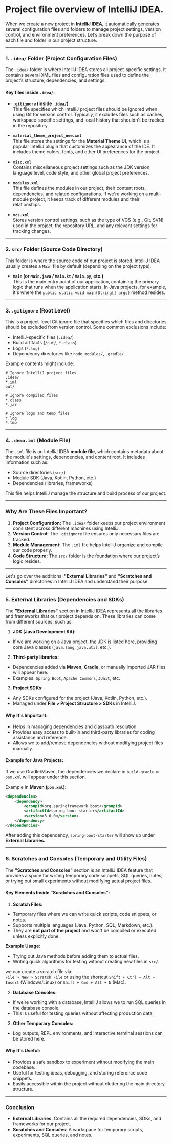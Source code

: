 # Project file overview of IntelliJ IDEA.

When we create a new project in **IntelliJ IDEA**, it automatically generates several configuration files and folders to manage project settings, version control, and environment preferences. Let’s break down the purpose of each file and folder in our project structure.

---

### **1. `.idea/` Folder (Project Configuration Files)**
The `.idea/` folder is where IntelliJ IDEA stores all project-specific settings. It contains several XML files and configuration files used to define the project’s structure, dependencies, and settings.

#### **Key files inside `.idea/`:**

- **`.gitignore` (inside `.idea/`)**  
  This file specifies which IntelliJ project files should be ignored when using Git for version control. Typically, it excludes files such as caches, workspace-specific settings, and local history that shouldn't be tracked in the repository.

- **`material_theme_project_new.xml`**  
  This file stores the settings for the **Material Theme UI**, which is a popular IntelliJ plugin that customizes the appearance of the IDE. It includes theme colors, fonts, and other UI preferences for the project.

- **`misc.xml`**  
  Contains miscellaneous project settings such as the JDK version, language level, code style, and other global project preferences.

- **`modules.xml`**  
  This file defines the modules in our project, their content roots, dependencies, and related configurations. If we're working on a multi-module project, it keeps track of different modules and their relationships.

- **`vcs.xml`**  
  Stores version control settings, such as the type of VCS (e.g., Git, SVN) used in the project, the repository URL, and any relevant settings for tracking changes.

---

### **2. `src/` Folder (Source Code Directory)**
This folder is where the source code of our project is stored. IntelliJ IDEA usually creates a `Main` file by default (depending on the project type).

- **`Main` (or `Main.java` / `Main.kt` / `Main.py`, etc.)**  
  This is the main entry point of our application, containing the primary logic that runs when the application starts. In Java projects, for example, it's where the `public static void main(String[] args)` method resides.

---

### **3. `.gitignore` (Root Level)**
This is a project-level Git ignore file that specifies which files and directories should be excluded from version control. Some common exclusions include:

- IntelliJ-specific files (`.idea/`)
- Build artifacts (`/out/`, `*.class`)
- Logs (`*.log`)
- Dependency directories like `node_modules/`, `.gradle/`

Example contents might include:

```
# Ignore IntelliJ project files
.idea/
*.iml
out/

# Ignore compiled files
*.class
*.jar

# Ignore logs and temp files
*.log
*.tmp
```

---

### **4. `.demo.iml` (Module File)**
The `.iml` file is an IntelliJ IDEA **module file**, which contains metadata about the module's settings, dependencies, and content root. It includes information such as:

- Source directories (`src/`)
- Module SDK (Java, Kotlin, Python, etc.)
- Dependencies (libraries, frameworks)

This file helps IntelliJ manage the structure and build process of our project.

---

### **Why Are These Files Important?**
1. **Project Configuration:** The `.idea/` folder keeps our project environment consistent across different machines using IntelliJ.
2. **Version Control:** The `.gitignore` file ensures only necessary files are tracked.
3. **Module Management:** The `.iml` file helps IntelliJ organize and compile our code properly.
4. **Code Structure:** The `src/` folder is the foundation where our project’s logic resides.

---

Let's go over the additional **"External Libraries"** and **"Scratches and Consoles"** directories in IntelliJ IDEA and understand their purpose.

---

### **5. External Libraries (Dependencies and SDKs)**

The **"External Libraries"** section in IntelliJ IDEA represents all the libraries and frameworks that our project depends on. These libraries can come from different sources, such as:

1. **JDK (Java Development Kit):**
  - If we are working on a Java project, the JDK is listed here, providing core Java classes (`java.lang`, `java.util`, etc.).

2. **Third-party libraries:**
  - Dependencies added via **Maven**, **Gradle**, or manually imported JAR files will appear here.
  - Examples: `Spring Boot`, `Apache Commons`, `JUnit`, etc.

3. **Project SDKs:**
  - Any SDKs configured for the project (Java, Kotlin, Python, etc.).
  - Managed under **File > Project Structure > SDKs** in IntelliJ.

#### **Why It's Important:**
- Helps in managing dependencies and classpath resolution.
- Provides easy access to built-in and third-party libraries for coding assistance and reference.
- Allows we to add/remove dependencies without modifying project files manually.

#### **Example for Java Projects:**
If we use Gradle/Maven, the dependencies we declare in `build.gradle` or `pom.xml` will appear under this section.

Example in **Maven (`pom.xml`)**:

```xml
<dependencies>
    <dependency>
        <groupId>org.springframework.boot</groupId>
        <artifactId>spring-boot-starter</artifactId>
        <version>3.0.0</version>
    </dependency>
</dependencies>
```

After adding this dependency, `spring-boot-starter` will show up under **External Libraries.**

---

### **6. Scratches and Consoles (Temporary and Utility Files)**

The **"Scratches and Consoles"** section is an IntelliJ IDEA feature that provides a space for writing temporary code snippets, SQL queries, notes, or trying out small experiments without modifying actual project files.

#### **Key Elements Inside "Scratches and Consoles":**

1. **Scratch Files:**
  - Temporary files where we can write quick scripts, code snippets, or notes.
  - Supports multiple languages (Java, Python, SQL, Markdown, etc.).
  - They are **not part of the project** and won't be compiled or executed unless explicitly done.

   **Example Usage:**
  - Trying out Java methods before adding them to actual files.
  - Writing quick algorithms for testing without creating new files in `src/`.

   we can create a scratch file via:  
   `File > New > Scratch File` or using the shortcut `Shift + Ctrl + Alt + Insert` (Windows/Linux) or `Shift + Cmd + Alt + N` (Mac).

2. **Database Consoles:**
  - If we're working with a database, IntelliJ allows we to run SQL queries in the database console.
  - This is useful for testing queries without affecting production data.

3. **Other Temporary Consoles:**
  - Log outputs, REPL environments, and interactive terminal sessions can be stored here.

#### **Why It's Useful:**
- Provides a safe sandbox to experiment without modifying the main codebase.
- Useful for testing ideas, debugging, and storing reference code snippets.
- Easily accessible within the project without cluttering the main directory structure.

---

### **Conclusion**

- **External Libraries**: Contains all the required dependencies, SDKs, and frameworks for our project.
- **Scratches and Consoles**: A workspace for temporary scripts, experiments, SQL queries, and notes.

